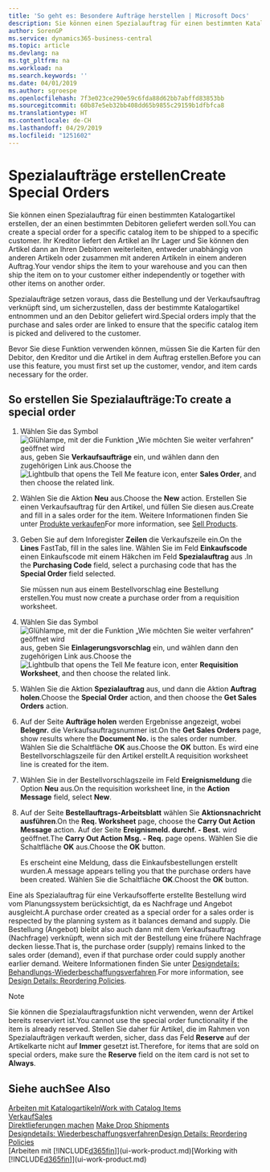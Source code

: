 ```yaml
---
title: 'So geht es: Besondere Aufträge herstellen | Microsoft Docs'
description: Sie können einen Spezialauftrag für einen bestimmten Katalogartikel erstellen, der an einen bestimmten Debitoren geliefert werden soll. Ihr Kreditor liefert den Artikel an Ihr Lager und Sie können den Artikel dann an Ihren Debitoren weiterleiten, entweder unabhängig von anderen Artikeln oder zusammen mit anderen Artikeln in einem anderen Auftrag.
author: SorenGP
ms.service: dynamics365-business-central
ms.topic: article
ms.devlang: na
ms.tgt_pltfrm: na
ms.workload: na
ms.search.keywords: ''
ms.date: 04/01/2019
ms.author: sgroespe
ms.openlocfilehash: 7f3e023ce290e59c6fda88d62bb7abffd83853bb
ms.sourcegitcommit: 60b87e5eb32bb408dd65b9855c29159b1dfbfca8
ms.translationtype: HT
ms.contentlocale: de-CH
ms.lasthandoff: 04/29/2019
ms.locfileid: "1251602"
---
```

# <a name="create-special-orders"></a><span data-ttu-id="49f27-104">Spezialaufträge erstellen</span><span class="sxs-lookup"><span data-stu-id="49f27-104">Create Special Orders</span></span>
<span data-ttu-id="49f27-105">Sie können einen Spezialauftrag für einen bestimmten Katalogartikel erstellen, der an einen bestimmten Debitoren geliefert werden soll.</span><span class="sxs-lookup"><span data-stu-id="49f27-105">You can create a special order for a specific catalog item to be shipped to a specific customer.</span></span> <span data-ttu-id="49f27-106">Ihr Kreditor liefert den Artikel an Ihr Lager und Sie können den Artikel dann an Ihren Debitoren weiterleiten, entweder unabhängig von anderen Artikeln oder zusammen mit anderen Artikeln in einem anderen Auftrag.</span><span class="sxs-lookup"><span data-stu-id="49f27-106">Your vendor ships the item to your warehouse and you can then ship the item on to your customer either independently or together with other items on another order.</span></span>  

<span data-ttu-id="49f27-107">Spezialaufträge setzen voraus, dass die Bestellung und der Verkaufsauftrag verknüpft sind, um sicherzustellen, dass der bestimmte Katalogartikel entnommen und an den Debitor geliefert wird.</span><span class="sxs-lookup"><span data-stu-id="49f27-107">Special orders imply that the purchase and sales order are linked to ensure that the specific catalog item is picked and delivered to the customer.</span></span>  

<span data-ttu-id="49f27-108">Bevor Sie diese Funktion verwenden können, müssen Sie die Karten für den Debitor, den Kreditor und die Artikel in dem Auftrag erstellen.</span><span class="sxs-lookup"><span data-stu-id="49f27-108">Before you can use this feature, you must first set up the customer, vendor, and item cards necessary for the order.</span></span>  

## <a name="to-create-a-special-order"></a><span data-ttu-id="49f27-109">So erstellen Sie Spezialaufträge:</span><span class="sxs-lookup"><span data-stu-id="49f27-109">To create a special order</span></span>  
1.  <span data-ttu-id="49f27-110">Wählen Sie das Symbol ![Glühlampe, mit der die Funktion „Wie möchten Sie weiter verfahren“ geöffnet wird](media/ui-search/search_small.png "Wie möchten Sie weiter verfahren?") aus, geben Sie **Verkaufsaufträge** ein, und wählen dann den zugehörigen Link aus.</span><span class="sxs-lookup"><span data-stu-id="49f27-110">Choose the ![Lightbulb that opens the Tell Me feature](media/ui-search/search_small.png "Tell me what you want to do") icon, enter **Sales Order**, and then choose the related link.</span></span>  
2. <span data-ttu-id="49f27-111">Wählen Sie die Aktion **Neu** aus.</span><span class="sxs-lookup"><span data-stu-id="49f27-111">Choose the **New** action.</span></span> <span data-ttu-id="49f27-112">Erstellen Sie einen  Verkaufsauftrag für den Artikel, und füllen Sie diesen aus.</span><span class="sxs-lookup"><span data-stu-id="49f27-112">Create and fill in a  sales order for the item.</span></span> <span data-ttu-id="49f27-113">Weitere Informationen finden Sie unter [Produkte verkaufen](sales-how-sell-products.md)</span><span class="sxs-lookup"><span data-stu-id="49f27-113">For more information, see [Sell Products](sales-how-sell-products.md).</span></span>
3.  <span data-ttu-id="49f27-114">Geben Sie auf dem Inforegister **Zeilen** die Verkaufszeile ein.</span><span class="sxs-lookup"><span data-stu-id="49f27-114">On the **Lines** FastTab, fill in the sales line.</span></span> <span data-ttu-id="49f27-115">Wählen Sie im Feld **Einkaufscode** einen Einkaufscode mit einem Häkchen im Feld **Spezialauftrag** aus .</span><span class="sxs-lookup"><span data-stu-id="49f27-115">In the **Purchasing Code** field, select a purchasing code that has the **Special Order** field selected.</span></span>

    <span data-ttu-id="49f27-116">Sie müssen nun aus einem Bestellvorschlag eine Bestellung erstellen.</span><span class="sxs-lookup"><span data-stu-id="49f27-116">You must now create a purchase order from a requisition worksheet.</span></span>  
4. <span data-ttu-id="49f27-117">Wählen Sie das Symbol ![Glühlampe, mit der die Funktion „Wie möchten Sie weiter verfahren“ geöffnet wird](media/ui-search/search_small.png "Wie möchten Sie weiter verfahren?") aus, geben Sie **Einlagerungsvorschlag** ein, und wählen dann den zugehörigen Link aus.</span><span class="sxs-lookup"><span data-stu-id="49f27-117">Choose the ![Lightbulb that opens the Tell Me feature](media/ui-search/search_small.png "Tell me what you want to do") icon, enter **Requisition Worksheet**, and then choose the related link.</span></span>  
5. <span data-ttu-id="49f27-118">Wählen Sie die Aktion **Spezialauftrag** aus, und dann die Aktion **Auftrag holen**.</span><span class="sxs-lookup"><span data-stu-id="49f27-118">Choose the **Special Order** action, and then choose the **Get Sales Orders** action.</span></span>  
6.  <span data-ttu-id="49f27-119">Auf der Seite **Aufträge holen** werden Ergebnisse angezeigt, wobei **Belegnr.** die Verkaufsauftragsnummer ist.</span><span class="sxs-lookup"><span data-stu-id="49f27-119">On the **Get Sales Orders** page, show results where the **Document No.** is the sales order number.</span></span> <span data-ttu-id="49f27-120">Wählen Sie die Schaltfläche **OK** aus.</span><span class="sxs-lookup"><span data-stu-id="49f27-120">Choose the **OK** button.</span></span> <span data-ttu-id="49f27-121">Es wird eine Bestellvorschlagszeile für den Artikel erstellt.</span><span class="sxs-lookup"><span data-stu-id="49f27-121">A requisition worksheet line is created for the item.</span></span>  
7.  <span data-ttu-id="49f27-122">Wählen Sie in der Bestellvorschlagszeile im Feld **Ereignismeldung** die Option **Neu** aus.</span><span class="sxs-lookup"><span data-stu-id="49f27-122">On the requisition worksheet line, in the **Action Message** field, select **New**.</span></span>  
8.  <span data-ttu-id="49f27-123">Auf der Seite **Bestellauftrags-Arbeitsblatt** wählen Sie **Aktionsnachricht ausführen**.</span><span class="sxs-lookup"><span data-stu-id="49f27-123">On the **Req. Worksheet** page, choose the **Carry Out Action Message** action.</span></span> <span data-ttu-id="49f27-124">Auf der Seite **Ereignismeld. durchf. - Best.** wird geöffnet.</span><span class="sxs-lookup"><span data-stu-id="49f27-124">The **Carry Out Action Msg. - Req.** page opens.</span></span> <span data-ttu-id="49f27-125">Wählen Sie die Schaltfläche **OK** aus.</span><span class="sxs-lookup"><span data-stu-id="49f27-125">Choose the **OK** button.</span></span>  

    <span data-ttu-id="49f27-126">Es erscheint eine Meldung, dass die Einkaufsbestellungen erstellt wurden.</span><span class="sxs-lookup"><span data-stu-id="49f27-126">A message appears telling you that the purchase orders have been created.</span></span> <span data-ttu-id="49f27-127">Wählen Sie die Schaltfläche **OK**.</span><span class="sxs-lookup"><span data-stu-id="49f27-127">Choost the **OK** button.</span></span>  

<span data-ttu-id="49f27-128">Eine als Spezialauftrag für eine Verkaufsofferte erstellte Bestellung wird vom Planungssystem berücksichtigt, da es Nachfrage und Angebot ausgleicht.</span><span class="sxs-lookup"><span data-stu-id="49f27-128">A purchase order created as a special order for a sales order is respected by the planning system as it balances demand and supply.</span></span> <span data-ttu-id="49f27-129">Die Bestellung (Angebot) bleibt also auch dann mit dem Verkaufsauftrag (Nachfrage) verknüpft, wenn sich mit der Bestellung eine frühere Nachfrage decken liesse.</span><span class="sxs-lookup"><span data-stu-id="49f27-129">That is, the purchase order (supply) remains linked to the sales order (demand), even if that purchase order could supply another earlier demand.</span></span> <span data-ttu-id="49f27-130">Weitere Informationen finden Sie unter [Designdetails: Behandlungs-Wiederbeschaffungsverfahren](design-details-reservation-order-tracking-and-action-messaging.md).</span><span class="sxs-lookup"><span data-stu-id="49f27-130">For more information, see [Design Details: Reordering Policies](design-details-reservation-order-tracking-and-action-messaging.md).</span></span>  

> [!NOTE]  
>  <span data-ttu-id="49f27-131">Sie können die Spezialauftragsfunktion nicht verwenden, wenn der Artikel bereits reserviert ist.</span><span class="sxs-lookup"><span data-stu-id="49f27-131">You cannot use the special order functionality if the item is already reserved.</span></span> <span data-ttu-id="49f27-132">Stellen Sie daher für Artikel, die im Rahmen von Spezialaufträgen verkauft werden, sicher, dass das Feld **Reserve** auf der Artikelkarte nicht auf **Immer** gesetzt ist.</span><span class="sxs-lookup"><span data-stu-id="49f27-132">Therefore, for items that are sold on special orders, make sure the **Reserve** field on the item card is not set to **Always**.</span></span>  

## <a name="see-also"></a><span data-ttu-id="49f27-133">Siehe auch</span><span class="sxs-lookup"><span data-stu-id="49f27-133">See Also</span></span>  
[<span data-ttu-id="49f27-134">Arbeiten mit Katalogartikeln</span><span class="sxs-lookup"><span data-stu-id="49f27-134">Work with Catalog Items</span></span>](inventory-how-work-nonstock-items.md)  
[<span data-ttu-id="49f27-135">Verkauf</span><span class="sxs-lookup"><span data-stu-id="49f27-135">Sales</span></span>](sales-manage-sales.md)  
<span data-ttu-id="49f27-136">[Direktlieferungen machen](sales-how-drop-shipment.md) </span><span class="sxs-lookup"><span data-stu-id="49f27-136">[Make Drop Shipments](sales-how-drop-shipment.md) </span></span>  
[<span data-ttu-id="49f27-137">Designdetails: Wiederbeschaffungsverfahren</span><span class="sxs-lookup"><span data-stu-id="49f27-137">Design Details: Reordering Policies</span></span>](design-details-reservation-order-tracking-and-action-messaging.md)  
<span data-ttu-id="49f27-138">[Arbeiten mit [!INCLUDE[d365fin](includes/d365fin_md.md)]](ui-work-product.md)</span><span class="sxs-lookup"><span data-stu-id="49f27-138">[Working with [!INCLUDE[d365fin](includes/d365fin_md.md)]](ui-work-product.md)</span></span>
